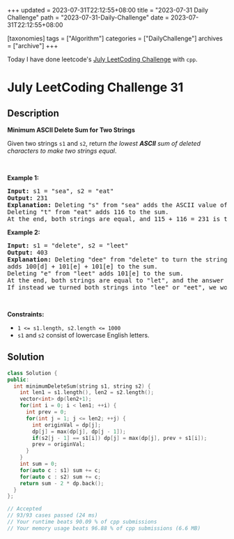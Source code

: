 +++
updated = 2023-07-31T22:12:55+08:00
title = "2023-07-31 Daily Challenge"
path = "2023-07-31-Daily-Challenge"
date = 2023-07-31T22:12:55+08:00

[taxonomies]
tags = ["Algorithm"]
categories = ["DailyChallenge"]
archives = ["archive"]
+++

Today I have done leetcode's [July LeetCoding Challenge](https://leetcode.com/problems/minimum-ascii-delete-sum-for-two-strings/) with `cpp`.

<!-- more -->

# July LeetCoding Challenge 31

## Description

**Minimum ASCII Delete Sum for Two Strings**

<p>Given two strings <code>s1</code> and&nbsp;<code>s2</code>, return <em>the lowest <strong>ASCII</strong> sum of deleted characters to make two strings equal</em>.</p>

<p>&nbsp;</p>
<p><strong class="example">Example 1:</strong></p>

<pre>
<strong>Input:</strong> s1 = &quot;sea&quot;, s2 = &quot;eat&quot;
<strong>Output:</strong> 231
<strong>Explanation:</strong> Deleting &quot;s&quot; from &quot;sea&quot; adds the ASCII value of &quot;s&quot; (115) to the sum.
Deleting &quot;t&quot; from &quot;eat&quot; adds 116 to the sum.
At the end, both strings are equal, and 115 + 116 = 231 is the minimum sum possible to achieve this.
</pre>

<p><strong class="example">Example 2:</strong></p>

<pre>
<strong>Input:</strong> s1 = &quot;delete&quot;, s2 = &quot;leet&quot;
<strong>Output:</strong> 403
<strong>Explanation:</strong> Deleting &quot;dee&quot; from &quot;delete&quot; to turn the string into &quot;let&quot;,
adds 100[d] + 101[e] + 101[e] to the sum.
Deleting &quot;e&quot; from &quot;leet&quot; adds 101[e] to the sum.
At the end, both strings are equal to &quot;let&quot;, and the answer is 100+101+101+101 = 403.
If instead we turned both strings into &quot;lee&quot; or &quot;eet&quot;, we would get answers of 433 or 417, which are higher.
</pre>

<p>&nbsp;</p>
<p><strong>Constraints:</strong></p>

<ul>
	<li><code>1 &lt;= s1.length, s2.length &lt;= 1000</code></li>
	<li><code>s1</code> and <code>s2</code> consist of lowercase English letters.</li>
</ul>


## Solution

``` cpp
class Solution {
public:
  int minimumDeleteSum(string s1, string s2) {
    int len1 = s1.length(), len2 = s2.length();
    vector<int> dp(len2+1);
    for(int i = 0; i < len1; ++i) {
      int prev = 0;
      for(int j = 1; j <= len2; ++j) {
        int originVal = dp[j];
        dp[j] = max(dp[j], dp[j - 1]);
        if(s2[j - 1] == s1[i]) dp[j] = max(dp[j], prev + s1[i]);
        prev = originVal;
      }
    }
    int sum = 0;
    for(auto c : s1) sum += c;
    for(auto c : s2) sum += c;
    return sum - 2 * dp.back();
  }
};

// Accepted
// 93/93 cases passed (24 ms)
// Your runtime beats 90.09 % of cpp submissions
// Your memory usage beats 96.88 % of cpp submissions (6.6 MB)
```
